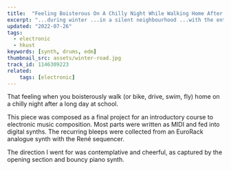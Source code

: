 ```yaml
---
title:  "Feeling Boisterous On A Chilly Night While Walking Home After A Long Day At School"
excerpt: "...during winter ...in a silent neighbourhood ...with the entire road to yourself."
updated: "2022-07-26"
tags:
  - electronic
  - hkust
keywords: [synth, drums, edm]
thumbnail_src: assets/winter-road.jpg
track_id: 1146309223
related:
    tags: [electronic]
---
```


That feeling when you boisterously walk (or bike, drive, swim, fly) home on a chilly night after a long day at school.

This piece was composed as a final project for an introductory course to electronic music composition. Most parts were written as MIDI and fed into digital synths. The recurring bleeps were collected from an EuroRack analogue synth with the René sequencer.

The direction I went for was contemplative and cheerful, as captured by the opening section and bouncy piano synth.
